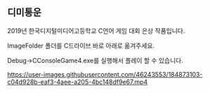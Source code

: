 디미통운
---
2019년 한국디지털미디어고등학교 C언어 게임 대회 은상 작품입니다.

ImageFolder 폴더를 C드라이브 바로 아래로 옮겨주세요.

Debug->CConsoleGame4.exe를 실행해서 플레이 할 수 있습니다.




https://user-images.githubusercontent.com/46243553/184873103-c04d928b-eaf3-4aee-a205-4bc148df9e67.mp4



